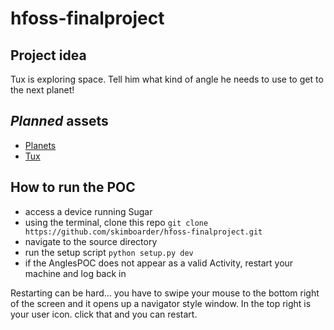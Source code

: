 # hfoss-finalproject

## Project idea
Tux is exploring space. Tell him what kind of angle he needs to use to get to the next planet!

## _Planned_ assets
* [Planets](https://opengameart.org/content/17-planet-sprites)
* [Tux](https://opengameart.org/content/tux-the-linux-mascot)

## How to run the POC

* access a device running Sugar
* using the terminal, clone this repo ``` git clone https://github.com/skimboarder/hfoss-finalproject.git ```
* navigate to the source directory
* run the setup script ``` python setup.py dev ```
* if the AnglesPOC does not appear as a valid Activity, restart your machine and log back in

Restarting can be hard... you have to swipe your mouse to the bottom right of the screen and it opens up a navigator style window. In the top right is your user icon. click that and you can restart. 
